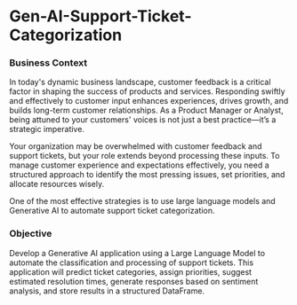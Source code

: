 # Gen-AI-Support-Ticket-Categorization
### Business Context
In today's dynamic business landscape, customer feedback is a critical factor in shaping the success of products and services. Responding swiftly and effectively to customer input enhances experiences, drives growth, and builds long-term customer relationships. As a Product Manager or Analyst, being attuned to your customers' voices is not just a best practice—it’s a strategic imperative.

Your organization may be overwhelmed with customer feedback and support tickets, but your role extends beyond processing these inputs. To manage customer experience and expectations effectively, you need a structured approach to identify the most pressing issues, set priorities, and allocate resources wisely.

One of the most effective strategies is to use large language models and Generative AI to automate support ticket categorization.

### Objective
Develop a Generative AI application using a Large Language Model to automate the classification and processing of support tickets. This application will predict ticket categories, assign priorities, suggest estimated resolution times, generate responses based on sentiment analysis, and store results in a structured DataFrame.
